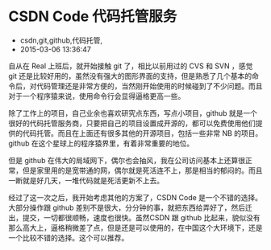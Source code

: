 # CSDN Code 代码托管服务
- csdn,git,github,代码托管,
- 2015-03-06 13:36:47

自从在 Real 上班后，就开始接触 git 了，相比以前用过的 CVS 和 SVN ，感觉 git 还是比较好用的，虽然没有强大的图形界面的支持，但是熟悉了几个基本的命令后，对代码管理还是非常方便的，当然刚开始使用的时候碰到了不少问题。而且对于一个程序猿来说，使用命令行会显得逼格更高一些。


除了工作上的项目，自己业余也喜欢研究点东西，写点小项目，github 就是一个很好的代码托管服务商，只要把自己的项目设置成开源的，都可以免费使用他们提供的代码托管。而且在上面还有很多其他的开源项目，包括一些非常 NB 的项目。github 在这个星球上的程序猿界里，有着非常重要的地位。

但是 github 在伟大的局域网下，偶尔也会抽风，我在公司访问基本上还算很正常，但是家里用的是宽带通的网，偶尔就是死活连不上，那是相当的郁闷的。而且一断就是好几天，一堆代码就是死活更新不上去。

经过了这一次之后，我开始考虑其他的方案了，CSDN Code 是一个不错的选择。大部分操作跟 github 差别不是很大，分分钟的事，就把东西给弄好了，然后迁出，提交，一切都很顺畅，速度也很快。虽然CSDN 跟 github 比起来，貌似没有那么高大上，逼格稍微差了点，但是还是可以使用的，在中国这个大环境下，还是一个比较不错的选择。这个可以推荐。
